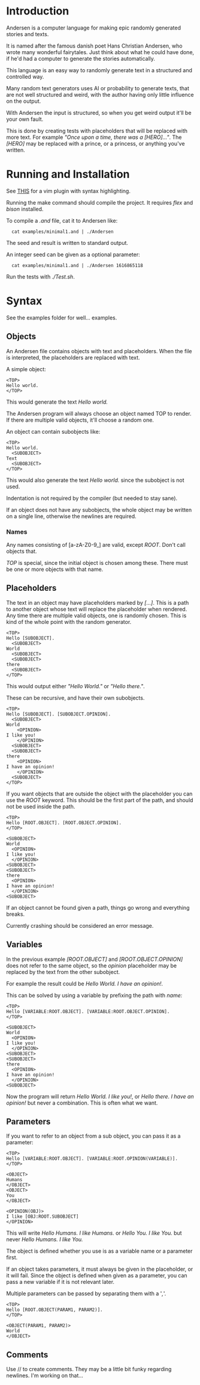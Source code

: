 # Introduction
Andersen is a computer language for making epic randomly generated stories and texts.

It is named after the famous danish poet Hans Christian Andersen, who wrote
many wonderful fairytales. Just think about what he could have done, if he'd
had a computer to generate the stories automatically.

This language is an easy way to randomly generate text in a structured and
controlled way.

Many random text generators uses AI or probability to generate texts, that are
not well structured and weird, with the author having only little influence on
the output.

With Andersen the input is structured, so when you get weird output it'll be
your own fault.

This is done by creating tests with placeholders that will be replaced with
more text.  For example *"Once upon a time, there was a [HERO]..."*. The
*[HERO]* may be replaced with a prince, or a princess, or anything you've
written.

# Running and Installation

See [THIS](https://github.com/DrDimon/vim-andersen) for a vim plugin with syntax highlighting.

Running the make command should compile the project.
It requires *flex* and *bison* installed.

To compile a *.and* file, cat it to Andersen like:
```
  cat examples/minimal1.and | ./Andersen
```

The seed and result is written to standard output.

An integer seed can be given as a optional parameter:
```
  cat examples/minimal1.and | ./Andersen 1616865118
```

Run the tests with *./Test.sh*.

# Syntax
See the examples folder for well... examples.

## Objects
An Andersen file contains objects with text and placeholders. When the file is
interpreted, the placeholders are replaced with text.

A simple object:

```
<TOP>
Hello world.
</TOP>
```

This would generate the text *Hello world.*

The Andersen program will always choose an object named TOP to render. If there are multiple valid objects, it'll choose a random one.

An object can contain subobjects like:
```
<TOP>
Hello world.
  <SUBOBJECT>
Text
  <SUBOBJECT>
</TOP>
```
This would also generate the text *Hello world.* since the subobject is not used.

Indentation is not required by the compiler (but needed to stay sane).

If an object does not have any subobjects, the whole object may be written on a single line,
otherwise the newlines are required.

### Names
Any names consisting of [a-zA-Z0-9\_] are valid, except *ROOT*. Don't call objects that.

*TOP* is special, since the initial object is chosen among these. There must be one or more objects with that name.

## Placeholders
The text in an object may have placeholders marked by *[...]*. This is a path
to another object whose text will replace the placeholder when rendered. Any
time there are multiple valid objects, one is randomly chosen. This is kind of
the whole point with the random generator.
```
<TOP>
Hello [SUBOBJECT].
  <SUBOBJECT>
World
  <SUBOBJECT>
  <SUBOBJECT>
there
  <SUBOBJECT>
</TOP>
```

This would output either *"Hello World."* or *"Hello there."*.

These can be recursive, and have their own subobjects.
```
<TOP>
Hello [SUBOBJECT]. [SUBOBJECT.OPINION].
  <SUBOBJECT>
World
    <OPINION>
I like you!
    </OPINION>
  <SUBOBJECT>
  <SUBOBJECT>
there
    <OPINION>
I have an opinion!
    </OPINION>
  <SUBOBJECT>
</TOP>
```

If you want objects that are outside the object with the placeholder you can
use the *ROOT* keyword. This should be the first part of the path, and should
not be used inside the path.
```
<TOP>
Hello [ROOT.OBJECT]. [ROOT.OBJECT.OPINION].
</TOP>

<SUBOBJECT>
World
  <OPINION>
I like you!
  </OPINION>
<SUBOBJECT>
<SUBOBJECT>
there
  <OPINION>
I have an opinion!
  </OPINION>
<SUBOBJECT>
```

If an object cannot be found given a path, things go wrong and everything breaks.

Currently crashing should be considered an error message.

## Variables
In the previous example *[ROOT.OBJECT]* and *[ROOT.OBJECT.OPINION]* does not refer to the same object, so the *opinion* placeholder may be replaced by the text from the other subobject.

For example the result could be *Hello World. I have an opinion!*.

This can be solved by using a variable by prefixing the path with *name:*

```
<TOP>
Hello [VARIABLE:ROOT.OBJECT]. [VARIABLE:ROOT.OBJECT.OPINION].
</TOP>

<SUBOBJECT>
World
  <OPINION>
I like you!
  </OPINION>
<SUBOBJECT>
<SUBOBJECT>
there
  <OPINION>
I have an opinion!
  </OPINION>
<SUBOBJECT>
```
Now the program will return *Hello World. I like you!*, or *Hello there. I have
an opinion!* but never a combination. This is often what we want.

## Parameters

If you want to refer to an object from a sub object, you can pass it as a parameter:
```
<TOP>
Hello [VARIABLE:ROOT.OBJECT]. [VARIABLE:ROOT.OPINION(VARIABLE)].
</TOP>

<OBJECT>
Humans
</OBJECT>
<OBJECT>
You
</OBJECT>

<OPINION(OBJ)>
I like [OBJ:ROOT.SUBOBJECT]
</OPINION>
```

This will write *Hello Humans. I like Humans.* or *Hello You. I like You.* but never *Hello Humans. I like You.*

The object is defined whether you use is as a variable name or a parameter first.

If an object takes parameters, it must always be given in the placeholder, or
it will fail. Since the object is defined when given as a parameter, you can
pass a new variable if it is not relevant later.

Multiple parameters can be passed by separating them with a '*,*'.
```
<TOP>
Hello [ROOT.OBJECT(PARAM1, PARAM2)].
</TOP>

<OBJECT(PARAM1, PARAM2)>
World
</OBJECT>
```

## Comments

Use // to create comments. They may be a little bit funky regarding newlines. I'm working on that...
